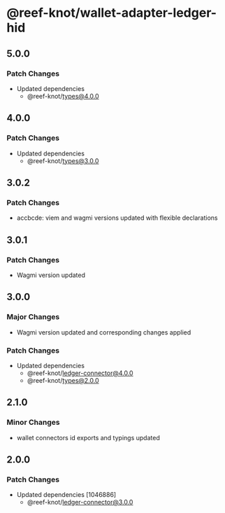 # @reef-knot/wallet-adapter-ledger-hid

## 5.0.0

### Patch Changes

- Updated dependencies
  - @reef-knot/types@4.0.0

## 4.0.0

### Patch Changes

- Updated dependencies
  - @reef-knot/types@3.0.0

## 3.0.2

### Patch Changes

- accbcde: viem and wagmi versions updated with flexible declarations

## 3.0.1

### Patch Changes

- Wagmi version updated

## 3.0.0

### Major Changes

- Wagmi version updated and corresponding changes applied

### Patch Changes

- Updated dependencies
  - @reef-knot/ledger-connector@4.0.0
  - @reef-knot/types@2.0.0

## 2.1.0

### Minor Changes

- wallet connectors id exports and typings updated

## 2.0.0

### Patch Changes

- Updated dependencies [1046886]
  - @reef-knot/ledger-connector@3.0.0
